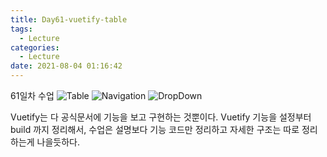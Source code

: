 ```yaml
---
title: Day61-vuetify-table
tags:
  - Lecture
categories:
  - Lecture
date: 2021-08-04 01:16:42
---
```


61일차 수업
![Table](/review_img/61Day/1.PNG)
![Navigation](/review_img/61Day/2.PNG)
![DropDown](/review_img/61Day/3.PNG)

Vuetify는 다 공식문서에 기능을 보고 구현하는 것뿐이다.
Vuetify 기능을 설정부터 build 까지 정리해서, 수업은 설명보다 기능 코드만 정리하고
자세한 구조는 따로 정리하는게 나을듯하다.